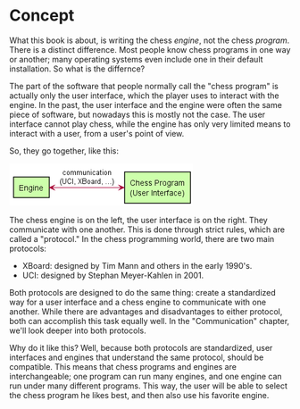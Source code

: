 # Concept

What this book is about, is writing the chess *engine*, not the chess
*program*. There is a distinct difference. Most people know chess programs
in one way or another; many operating systems even include one in their
default installation. So what is the differnce?

The part of the software that people normally call the "chess program" is
actually only the user interface, which the player uses to interact with
the engine. In the past, the user interface and the engine were often the
same piece of software, but nowadays this is mostly not the case. The user
interface cannot play chess, while the engine has only very limited means
to interact with a user, from a user's point of view.

So, they go together, like this:

![](../diagrams/concept.png)

The chess engine is on the left, the user interface is on the right. They
communicate with one another. This is done through strict rules, which are
called a "protocol." In the chess programming world, there are two main
protocols:

- XBoard: designed by Tim Mann and others in the early 1990's.
- UCI: designed by Stephan Meyer-Kahlen in 2001.

Both protocols are designed to do the same thing: create a standardized way
for a user interface and a chess engine to communicate with one another.
While there are advantages and disadvantages to either protocol, both can
accomplish this task equally well. In the "Communication" chapter, we'll
look deeper into both protocols.

Why do it like this? Well, because both protocols are standardized, user
interfaces and engines that understand the same protocol, should be
compatible. This means that chess programs and engines are interchangeable;
one program can run many engines, and one engine can run under many
different programs. This way, the user will be able to select the chess
program he likes best, and then also use his favorite engine.
